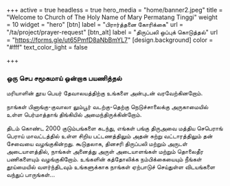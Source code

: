 +++
active = true
headless = true
hero_media = "home/banner2.jpeg"
title = "Welcome to Church of The Holy Name of Mary Permatang Tinggi"
weight = 10
widget = "hero"
[btn]
label = "பிரார்த்தனை கோரிக்கை"
url = "/ta/project/prayer-request"
[btn_alt]
label = "திருப்பலி ஒப்புக் கொடுத்தல்"
url = "https://forms.gle/ut65PmfD8aNbBmYL7"
[design.background]
color = "#fff"
text_color_light = false

+++
### ஒரு செப சமூகமாய் ஒன்றாக பயணித்தல்

மரியாளின் தூய பெயர் தேவாலயத்திற்கு உங்களை அன்புடன் வரவேற்கினறோம்.

நாங்கள் பினாங்கு-குவாலா லும்பூர் வடற்கு-தெற்கு நெடுச்சாலைக்கு அருகாமையில் உள்ள பெர்மாத்தாங் திங்கியில் அமைந்திருக்கின்றோம்.

திடம் கொண்ட 2000 குடும்பங்களை கடந்து, எங்கள் பங்கு திருஅவை மத்திய செபெராங் பெராய்  மாவட்டத்தில் உள்ள சிறிய பட்டணத்திலும் அதன் சுற்று வட்டாரத்திலும் தன் சேவையை வழங்குகின்றது.  கூடுதலாக, தினசரி திருப்பலி மற்றும் அருடள் அடையாளத்தில், நாங்கள் அனைத்து அருள் அடையாளங்கள் மற்றும் தொலைதீர பணிகளையும் வழங்குகிறோம். உங்களின் கத்தோலிக்க நம்பிக்கையையும் நீங்கள் தூய்மையில் வளர்ந்திடவும் உங்களுக்காக நாங்கள் ஏற்பாடுச் செய்துள்ள விடயங்களை வந்துப் பாருங்கள்...
